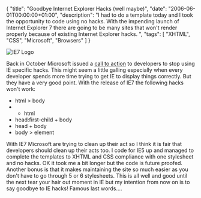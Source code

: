 {
  "title": "Goodbye Internet Explorer Hacks (well maybe)",
  "date": "2006-06-01T00:00:00+01:00",
  "description": "I had to do a template today and I took the opportunity to code using no hacks. With the impending launch of Internet Explorer 7 there are going to be many sites that won't render properly because of existing Internet Explorer hacks. ",
  "tags": [
    "XHTML",
    "CSS",
    "Microsoft",
    "Browsers"
  ]
}

![IE7 Logo][1]

Back in October Microsoft issued a [call to action][2] to developers to stop using IE specific hacks. This might seem a little galling especially when every developer spends more time trying to get IE to display things correctly. But they have a very good point. With the release of IE7 the following hacks won't work:

*   html > body
*   * html 
*   head:first-child + body 
*   head + body 
*   body > element 

With IE7 Microsoft are trying to clean up their act so I think it is fair that developers should clean up their acts too. I code for IE5 up and managed to complete the templates to XHTML and CSS compliance with one stylesheet and no hacks. OK it took me a bit longer but the code is future proofed. Another bonus is that it makes maintaining the site so much easier as you don't have to go through 5 or 6 stylesheets. This is all well and good until the next tear your hair out moment in IE but my intention from now on is to say goodbye to IE hacks! Famous last words....

[1]: https://shapeshed.com/images/articles/ie7.jpg 
[2]: http://blogs.msdn.com/ie/archive/2005/10/12/480242.aspx
